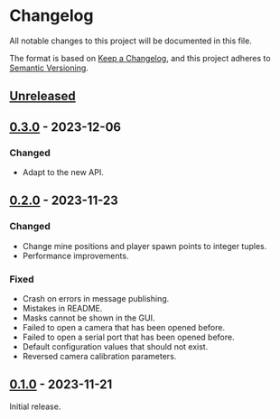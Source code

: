 # Changelog

All notable changes to this project will be documented in this file.

The format is based on [Keep a Changelog](https://keepachangelog.com/en/1.0.0/),
and this project adheres to [Semantic Versioning](https://semver.org/spec/v2.0.0.html).

## [Unreleased]

## [0.3.0] - 2023-12-06

### Changed

- Adapt to the new API.

## [0.2.0] - 2023-11-23

### Changed

- Change mine positions and player spawn points to integer tuples.
- Performance improvements.

### Fixed

- Crash on errors in message publishing.
- Mistakes in README.
- Masks cannot be shown in the GUI.
- Failed to open a camera that has been opened before.
- Failed to open a serial port that has been opened before.
- Default configuration values that should not exist.
- Reversed camera calibration parameters.

## [0.1.0] - 2023-11-21

Initial release.

[unreleased]: https://github.com/THUASTA/EDCHost/compare/v0.3.0...HEAD
[0.3.0]: https://github.com/THUASTA/EDCHost/compare/v0.2.0...v0.3.0
[0.2.0]: https://github.com/THUASTA/EDCHost/compare/v0.1.0...v0.2.0
[0.1.0]: https://github.com/THUASTA/EDCHost/releases/tag/v0.1.0
